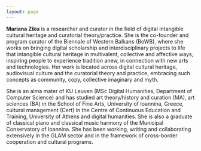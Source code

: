 ```yaml
---
layout: page
---
```



**Mariana Ziku** is a researcher and curator in the field of digital intangible cultural heritage and curatorial theory/practice. 
She is the co-founder and program curator of the Biennale of Western Balkans (BoWB), where she works on bringing digital scholarship and interdisciplinary projects to life that  intangible cultural heritage in multivalent, collective and affective ways, inspiring people to experience tradition anew, in connection with new arts and technologies. Her work is located across digital cultural heritage, audiovisual culture and the curatorial theory and practice, embracing such concepts as community, copy, collective imaginary and myth.

She is an alma mater of KU Leuven (MSc Digital Humanities, Department of Computer Science) and has studied art theory/history and curation (MA), art sciences (BA) in the School of Fine Arts, University of Ioannina, Greece, cultural management (Cert) in the Centre of Continuous Education and Training, University of Athens and digital humanities. She is also a graduate of classical piano and classical music harmony of the Municipal Conservatory of Ioannina. She has been working, writing and collaborating extensively in the GLAM sector and in the framework of cross-border cooperation and cultural programs.
